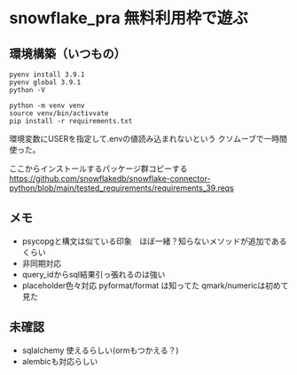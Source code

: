 # snowflake_pra 無料利用枠で遊ぶ

## 環境構築（いつもの）
```
pyenv install 3.9.1
pyenv global 3.9.1
python -V

python -m venv venv
source venv/bin/activvate
pip install -r requirements.txt
```

環境変数にUSERを指定して.envの値読み込まれないという
クソムーブで一時間使った。

ここからインストールするパッケージ群コピーする
<https://github.com/snowflakedb/snowflake-connector-python/blob/main/tested_requirements/requirements_39.reqs>


## メモ
- psycopgと構文は似ている印象　ほぼ一緒？知らないメソッドが追加であるくらい
- 非同期対応
- query_idからsql結果引っ張れるのは強い
- placeholder色々対応 pyformat/format は知ってた qmark/numericは初めて見た
## 未確認
- sqlalchemy 使えるらしい(ormもつかえる？) 
- alembicも対応らしい